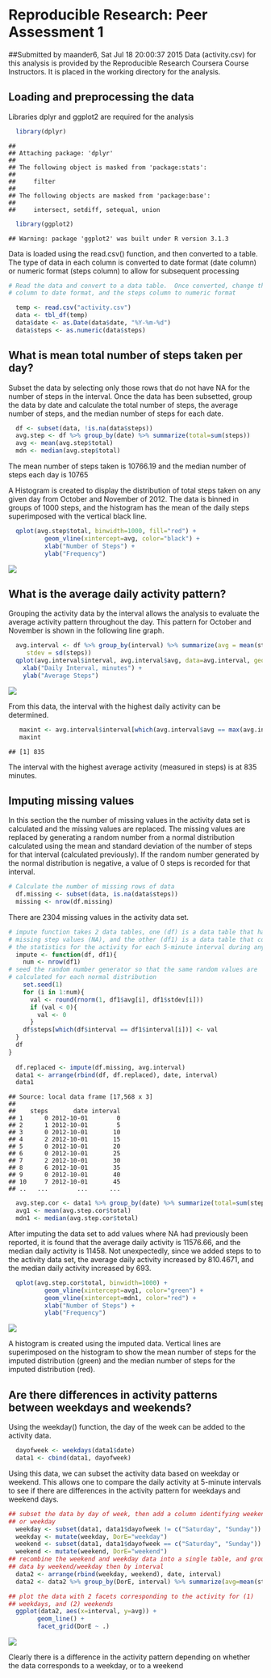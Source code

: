 # Reproducible Research: Peer Assessment 1
##Submitted by maander6, Sat Jul 18 20:00:37 2015
Data  (activity.csv) for this analysis is provided by the Reproducible Research 
Coursera Course Instructors.  It is placed in the working directory for the 
analysis.

## Loading and preprocessing the data

Libraries dplyr and ggplot2 are required for the analysis


```r
  library(dplyr)
```

```
## 
## Attaching package: 'dplyr'
## 
## The following object is masked from 'package:stats':
## 
##     filter
## 
## The following objects are masked from 'package:base':
## 
##     intersect, setdiff, setequal, union
```

```r
  library(ggplot2)
```

```
## Warning: package 'ggplot2' was built under R version 3.1.3
```

Data is loaded using the read.csv() function, and then converted to a table.
The type of data in each column is converted to date format (date column) or 
numeric format (steps column) to allow for subsequent processing


```r
# Read the data and convert to a data table.  Once converted, change the date
# column to date format, and the steps column to numeric format

  temp <- read.csv("activity.csv")
  data <- tbl_df(temp)
  data$date <- as.Date(data$date, "%Y-%m-%d")
  data$steps <- as.numeric(data$steps)
```


## What is mean total number of steps taken per day?

Subset the data by selecting only those rows that do not have NA for
the number of steps in the interval.  Once the data has been subsetted,
group the data by date and calculate the total number of steps, the average
number of steps, and the median number of steps for each date.


```r
  df <- subset(data, !is.na(data$steps))
  avg.step <- df %>% group_by(date) %>% summarize(total=sum(steps))
  avg <- mean(avg.step$total)
  mdn <- median(avg.step$total)
```

The mean number of steps taken is 10766.19 and the median number of steps each 
day is 10765

A Histogram is created to display the distribution of total steps taken on any given
day from October and November of 2012.  The data is binned in groups of 
1000 steps, and the histogram has the mean of the daily steps superimposed with the 
vertical black line.


```r
  qplot(avg.step$total, binwidth=1000, fill="red") + 
          geom_vline(xintercept=avg, color="black") +
          xlab("Number of Steps") +
          ylab("Frequency")
```

![](./PA1_template_files/figure-html/Histogram_Steps-1.png) 

## What is the average daily activity pattern?
Grouping the activity data by the interval allows the analysis to evaluate the
average activity pattern throughout the day.  This pattern for October and 
November is shown in the following line graph.


```r
  avg.interval <- df %>% group_by(interval) %>% summarize(avg = mean(steps),
     stdev = sd(steps))
  qplot(avg.interval$interval, avg.interval$avg, data=avg.interval, geom="line") +
    xlab("Daily Interval, minutes") +
    ylab("Average Steps")
```

![](./PA1_template_files/figure-html/Daily_Activity_Pattern-1.png) 

From this data, the interval with the highest daily activity can be determined.


```r
   maxint <- avg.interval$interval[which(avg.interval$avg == max(avg.interval$avg))]
   maxint
```

```
## [1] 835
```
The interval with the highest average activity (measured in steps) is at
835 minutes.

## Imputing missing values
In this section the the number of missing values in the activity data set is
calculated and the missing values are replaced.  The missing values are replaced
by generating a random number from a normal distribution calculated using the
mean and standard deviation of the number of steps for that interval (calculated 
previously).  If the random number generated by the normal distribution is
negative, a value of 0 steps is recorded for that interval.


```r
# Calculate the number of missing rows of data
  df.missing <- subset(data, is.na(data$steps))
  missing <- nrow(df.missing)
```

There are 2304 missing values in the activity data set.


```r
# impute function takes 2 data tables, one (df) is a data table that has all the 
# missing step values (NA), and the other (df1) is a data table that contains
# the statistics for the activity for each 5-minute interval during any day.
  impute <- function(df, df1){
    num <- nrow(df1)
# seed the random number generator so that the same random values are
# calculated for each normal distribution
    set.seed(1)
    for (i in 1:num){
      val <- round(rnorm(1, df1$avg[i], df1$stdev[i]))
      if (val < 0){
        val <- 0
      } 
    df$steps[which(df$interval == df1$interval[i])] <- val
  }
  df
}
  
  df.replaced <- impute(df.missing, avg.interval)
  data1 <- arrange(rbind(df, df.replaced), date, interval)
  data1
```

```
## Source: local data frame [17,568 x 3]
## 
##    steps       date interval
## 1      0 2012-10-01        0
## 2      1 2012-10-01        5
## 3      0 2012-10-01       10
## 4      2 2012-10-01       15
## 5      0 2012-10-01       20
## 6      0 2012-10-01       25
## 7      2 2012-10-01       30
## 8      6 2012-10-01       35
## 9      0 2012-10-01       40
## 10     7 2012-10-01       45
## ..   ...        ...      ...
```

```r
  avg.step.cor <- data1 %>% group_by(date) %>% summarize(total=sum(steps))
  avg1 <- mean(avg.step.cor$total)
  mdn1 <- median(avg.step.cor$total)
```

After imputing the data set to add values where NA had previously been reported,
it is found that the average daily activity is 11576.66, and the median 
daily activity is 11458.  Not unexpectedly, since we added steps to
to the activity data set, the average daily activity increased by 810.4671,
and the median daily activity increased by 693.


```r
  qplot(avg.step.cor$total, binwidth=1000) + 
          geom_vline(xintercept=avg1, color="green") +
          geom_vline(xintercept=mdn1, color="red") +
          xlab("Number of Steps") +
          ylab("Frequency")
```

![](./PA1_template_files/figure-html/Imputed_data_histogram-1.png) 

A histogram is created using the imputed data.  Vertical lines are superimposed
on the histogram to show the mean number of steps for the imputed
distribution (green) and the median number of steps for the imputed
distribution (red).


## Are there differences in activity patterns between weekdays and weekends?
Using the weekday() function, the day of the week can be added to the activity data.


```r
  dayofweek <- weekdays(data1$date)
  data1 <- cbind(data1, dayofweek)
```

Using this data, we can subset the activity data based on weekday or weekend.
This allows one to compare the daily activity at 5-minute intervals to see if
there are differences in the activity pattern for weekdays and weekend days.


```r
## subset the data by day of week, then add a column identifying weekend 
## or weekday
  weekday <- subset(data1, data1$dayofweek != c("Saturday", "Sunday"))
  weekday <- mutate(weekday, DorE="weekday")
  weekend <- subset(data1, data1$dayofweek == c("Saturday", "Sunday"))
  weekend <- mutate(weekend, DorE="weekend")
## recombine the weekend and weekday data into a single table, and group the
## data by weekend/weekday then by interval
  data2 <- arrange(rbind(weekday, weekend), date, interval)
  data2 <- data2 %>% group_by(DorE, interval) %>% summarize(avg=mean(steps))
```


```r
## plot the data with 2 facets corresponding to the activity for (1)
## weekdays, and (2) weekends
  ggplot(data2, aes(x=interval, y=avg)) + 
        geom_line() + 
        facet_grid(DorE ~ .)
```

![](./PA1_template_files/figure-html/Line_plot_comparison-1.png) 

Clearly there is a difference in the activity pattern depending on whether the
data corresponds to a weekday, or to a weekend

